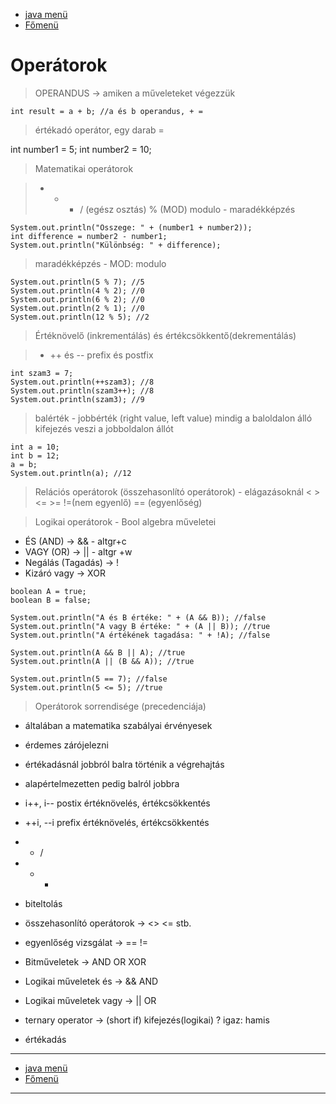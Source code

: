 - [java menü](../../java.md)
- [Főmenü](../../../README.md)

# Operátorok

> OPERANDUS -> amiken a műveleteket végezzük

```
int result = a + b; //a és b operandus, + =
```

> értékadó operátor, egy darab =


int number1 = 5;
int number2 = 10;


> Matematikai operátorok

> + -  * / (egész osztás) % (MOD) modulo - maradékképzés

```
System.out.println("Összege: " + (number1 + number2));
int difference = number2 - number1;
System.out.println("Különbség: " + difference);
```
		
> maradékképzés - MOD: modulo

```
System.out.println(5 % 7); //5
System.out.println(4 % 2); //0
System.out.println(6 % 2); //0
System.out.println(2 % 1); //0
System.out.println(12 % 5); //2
```

> Értéknövelő (inkrementálás) és értékcsökkentő(dekrementálás)

> * ++ és --
> prefix és postfix

```
int szam3 = 7;
System.out.println(++szam3); //8
System.out.println(szam3++); //8
System.out.println(szam3); //9
```

> balérték - jobbérték (right value, left value)
   > mindig a baloldalon álló kifejezés veszi a jobboldalon állót

```
int a = 10;
int b = 12;
a = b;
System.out.println(a); //12
```
		
		
> Relációs operátorok (összehasonlító operátorok) - elágazásoknál
> < > <= >= !=(nem egyenlő)  == (egyenlőség)
		
> Logikai operátorok - Bool algebra műveletei

- ÉS (AND) -> && - altgr+c
- VAGY (OR) -> || - altgr +w
- Negálás (Tagadás) -> !
- Kizáró vagy -> XOR

```
boolean A = true;
boolean B = false;

System.out.println("A és B értéke: " + (A && B)); //false
System.out.println("A vagy B értéke: " + (A || B)); //true
System.out.println("A értékének tagadása: " + !A); //false

System.out.println(A && B || A); //true
System.out.println(A || (B && A)); //true

System.out.println(5 == 7); //false
System.out.println(5 <= 5); //true
```
		
> Operátorok sorrendisége (precedenciája)

- általában a matematika szabályai érvényesek
- érdemes zárójelezni
- értékadásnál jobbról balra történik a végrehajtás
- alapértelmezetten pedig balról jobbra

- i++, i-- postix értéknövelés, értékcsökkentés
- ++i, --i prefix értéknövelés, értékcsökkentés
- * /
- + -
- biteltolás
- összehasonlító operátorok -> <> <= stb.
- egyenlőség vizsgálat -> == !=
- Bitműveletek -> AND OR XOR
- Logikai műveletek és -> && AND
- Logikai műveletek vagy -> || OR
- ternary operator -> (short if) kifejezés(logikai) ? igaz: hamis
- értékadás

---

- [java menü](../../java.md)
- [Főmenü](../../../README.md)

---
